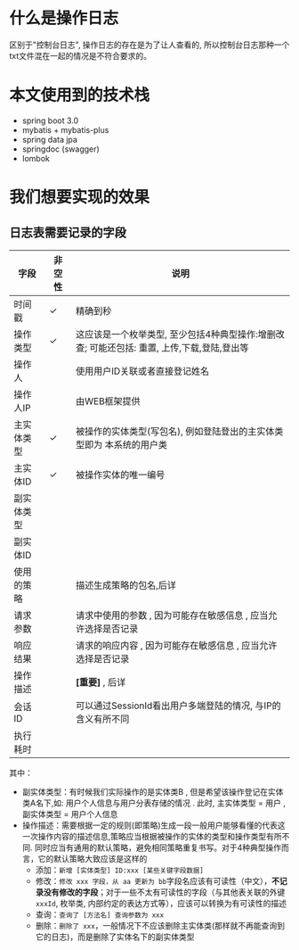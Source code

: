 # 什么是操作日志

区别于"控制台日志", 操作日志的存在是为了让人查看的, 所以控制台日志那种一个txt文件混在一起的情况是不符合要求的。

# 本文使用到的技术栈

- spring boot 3.0
- mybatis + mybatis-plus
- spring data jpa 
- springdoc (swagger)
- lombok

# 我们想要实现的效果

## 日志表需要记录的字段

| 字段       | 非空性 | 说明                                                         |
| ---------- | ------ | ------------------------------------------------------------ |
| 时间戳     | ✓      | 精确到秒                                                     |
| 操作类型   | ✓      | 这应该是一个枚举类型, 至少包括4种典型操作:增删改查; 可能还包括: 重置, 上传,下载,登陆,登出等 |
| 操作人     |        | 使用用户ID关联或者直接登记姓名                               |
| 操作人IP   |        | 由WEB框架提供                                                |
| 主实体类型 | ✓      | 被操作的实体类型(写包名), 例如登陆登出的主实体类型即为 本系统的用户类 |
| 主实体ID   | ✓      | 被操作实体的唯一编号                                         |
| 副实体类型 |        |                                                              |
| 副实体ID   |        |                                                              |
| 使用的策略 |        | 描述生成策略的包名,后详                                      |
| 请求参数   |        | 请求中使用的参数 , 因为可能存在敏感信息 , 应当允许选择是否记录 |
| 响应结果   |        | 请求的响应内容 , 因为可能存在敏感信息 , 应当允许选择是否记录 |
| 操作描述   |        | **[重要]** , 后详                                            |
| 会话ID     |        | 可以通过SessionId看出用户多端登陆的情况, 与IP的含义有所不同  |
| 执行耗时   |        |                                                              |

其中：

- 副实体类型：有时候我们实际操作的是实体类B , 但是希望该操作登记在实体类A名下,如: 用户个人信息与用户分表存储的情况 . 此时, 主实体类型 = 用户 , 副实体类型 = 用户个人信息
- 操作描述：需要根据一定的规则(即策略)生成一段一般用户能够看懂的代表这一次操作内容的描述信息,策略应当根据被操作的实体的类型和操作类型有所不同. 同时应当有通用的默认策略，避免相同策略重复书写。对于4种典型操作而言，它的默认策略大致应该是这样的
  - 添加：`新增 [实体类型] ID:xxx [某些关键字段数据]`
  - 修改：`修改 xxx 字段，从 aa 更新为 bb`字段名应该有可读性（中文），**不记录没有修改的字段**；对于一些不太有可读性的字段（与其他表关联的外键`xxxId`, 枚举类, 内部约定的表达方式等），应该可以转换为有可读性的描述
  - 查询：`查询了 [方法名] 查询参数为 xxx`
  - 删除：`删除了 xxx`，一般情况下不应该删除主实体类(那样就不再能查询到它的日志)，而是删除了实体名下的副实体类型